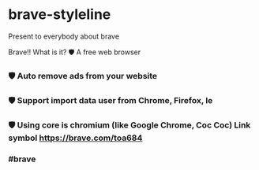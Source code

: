 # brave-styleline
Present to everybody about brave

Brave!! What is it? 🛡 A free web browser
### 🛡 Auto remove ads from your website
### 🛡 Support import data user from Chrome, Firefox, Ie
### 🛡 Using core is chromium (like Google Chrome, Coc Coc) Link symbol https://brave.com/toa684
### #brave
